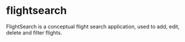 # flightsearch
FlightSearch is a conceptual flight search application, used to add, edit, delete and filter flights.
